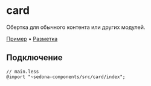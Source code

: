 # card

Обертка для обычного контента или других модулей.

[Пример](https://getsedona.github.io/sedona-components/card.html) • [Разметка](https://github.com/getsedona/sedona-components/tree/master/src/card/examples.html)

## Подключение

```less
// main.less
@import "~sedona-components/src/card/index";
```
